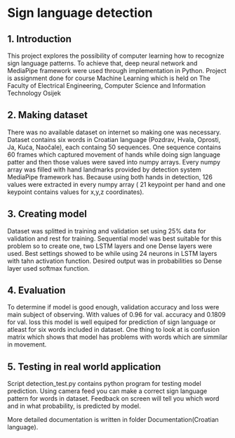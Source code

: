 
# Sign language detection

## 1. Introduction
This project explores the possibility of computer learning how to recognize sign language patterns. 
To achieve that, deep neural network and MediaPipe framework were used through implementation in Python.
Project is assignment done for course Machine Learning which is held on The Faculty of Electrical Engineering, Computer Science and Information Technology Osijek

## 2. Making dataset
There was no available dataset on internet so making one was necessary. Dataset contains six words in Croatian language (Pozdrav, Hvala, Oprosti, Ja, Kuća, Naočale), each containg 50 sequences. One sequence contains 60 frames which captured movement of hands while doing sign language patter and then those values were saved into numpy arrays. Every numpy array was filled with hand landmarks provided by detection system MediaPipe framework has. Because using both hands in detection, 126 values were extracted in every numpy array ( 21 keypoint per hand and one keypoint contains values for x,y,z coordinates).

## 3. Creating model
Dataset was splitted in training and validation set using 25% data for validation and rest for training. Sequential model was best suitable for this problem so to create one, two LSTM layers and one Dense layers were used. Best settings showed to be while using 24 neurons in LSTM layers with tahn activation function. Desired output was in probabilities so Dense layer used softmax function. 

## 4. Evaluation
To determine if model is good enough, validation accuracy and loss were main subject of observing. With values of 0.96 for val. accuracy and 0.1809 for val. loss this model is well equiped for prediction of sign language or atleast for six words included in dataset. One thing to look at is confusion matrix which shows that model has problems with words which are simmilar in movement. 

## 5. Testing in real world application
Script detection_test.py contains python program for testing model prediction. Using camera feed you can make a correct sign language pattern for words in dataset. Feedback on screen will tell you which word and in what probability, is predicted by model.



More detailed documentation is written in folder Documentation(Croatian language). 